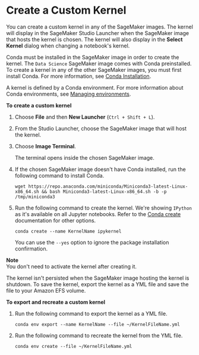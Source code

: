 # Create a Custom Kernel<a name="notebooks-create-custom-kernel"></a>

You can create a custom kernel in any of the SageMaker images\. The kernel will display in the SageMaker Studio Launcher when the SageMaker image that hosts the kernel is chosen\. The kernel will also display in the **Select Kernel** dialog when changing a notebook's kernel\.

Conda must be installed in the SageMaker image in order to create the kernel\. The `Data Science` SageMaker image comes with Conda preinstalled\. To create a kernel in any of the other SageMaker images, you must first install Conda\. For more information, see [Conda Installation](https://conda.io/projects/conda/en/latest/user-guide/install/index.html)\.

A kernel is defined by a Conda environment\. For more information about Conda environments, see [Managing environments](https://conda.io/projects/conda/en/latest/user-guide/tasks/manage-environments.html)\.

**To create a custom kernel**

1. Choose **File** and then **New Launcher** \(`Ctrl + Shift + L`\)\.

1. From the Studio Launcher, choose the SageMaker image that will host the kernel\.

1. Choose **Image Terminal**\.

   The terminal opens inside the chosen SageMaker image\.

1. If the chosen SageMaker image doesn't have Conda installed, run the following command to install Conda\.

   ```
   wget https://repo.anaconda.com/miniconda/Miniconda3-latest-Linux-x86_64.sh && bash Miniconda3-latest-Linux-x86_64.sh -b -p /tmp/miniconda3
   ```

1. Run the following command to create the kernel\. We're showing `IPython` as it's available on all Jupyter notebooks\. Refer to the [Conda create](https://conda.io/projects/conda/en/latest/commands/create.html) documentation for other options\.

   ```
   conda create --name KernelName ipykernel
   ```

   You can use the `--yes` option to ignore the package installation confirmation\.

**Note**  
You don't need to activate the kernel after creating it\.

The kernel isn't persisted when the SageMaker image hosting the kernel is shutdown\. To save the kernel, export the kernel as a YML file and save the file to your Amazon EFS volume\.

**To export and recreate a custom kernel**

1. Run the following command to export the kernel as a YML file\.

   ```
   conda env export --name KernelName --file ~/KernelFileName.yml
   ```

1. Run the following command to recreate the kernel from the YML file\.

   ```
   conda env create --file ~/KernelFileName.yml
   ```